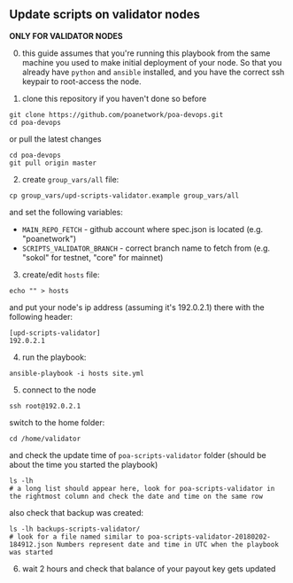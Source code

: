 ## Update scripts on validator nodes

**ONLY FOR VALIDATOR NODES**

0. this guide assumes that you're running this playbook from the same machine you used to make initial deployment of your node. So that you already have `python` and `ansible` installed, and you have the correct ssh keypair to root-access the node.

1. clone this repository if you haven't done so before
```
git clone https://github.com/poanetwork/poa-devops.git
cd poa-devops
```
or pull the latest changes
```
cd poa-devops
git pull origin master
```

2. create `group_vars/all` file:
```
cp group_vars/upd-scripts-validator.example group_vars/all
```
and set the following variables:
* `MAIN_REPO_FETCH` - github account where spec.json is located (e.g. "poanetwork")
* `SCRIPTS_VALIDATOR_BRANCH` - correct branch name to fetch from (e.g. "sokol" for testnet, "core" for mainnet)

3. create/edit `hosts` file:
```
echo "" > hosts
```
and put your node's ip address (assuming it's 192.0.2.1) there with the following header:
```
[upd-scripts-validator]
192.0.2.1
```

4. run the playbook:
```
ansible-playbook -i hosts site.yml
```

5. connect to the node
```
ssh root@192.0.2.1
```
switch to the home folder:
```
cd /home/validator
```
and check the update time of `poa-scripts-validator` folder (should be about the time you started the playbook)
```
ls -lh
# a long list should appear here, look for poa-scripts-validator in the rightmost column and check the date and time on the same row
```
also check that backup was created:
```
ls -lh backups-scripts-validator/
# look for a file named similar to poa-scripts-validator-20180202-184912.json Numbers represent date and time in UTC when the playbook was started
```

6. wait 2 hours and check that balance of your payout key gets updated
